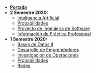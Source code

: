 - [**Portada**](/)
- **2 Semestre 2020:**
    - [Inteligencia Artificial](/cursos/2020-2/ia.md)
    - [Probabilidades](/cursos/2020-2/proba.md)
    - [Proyecto de Ingeniería de Software](/cursos/2020-2/proyecto.md)
    - [Información de Práctica Profesional](/cursos/2020-2/practica.md)
- **1 Semestre 2020:**
    - [Bases de Datos II](/cursos/2020-1/bases.md)
    - [Desarrollo de Emprendedores](/cursos/2020-1/emprendedores.md)
    - [Investigación de Operaciones](/cursos/2020-1/io.md)
    - [Probabilidades](/cursos/2020-1/proba.md)
    - [Redes](/cursos/2020-1/redes.md)